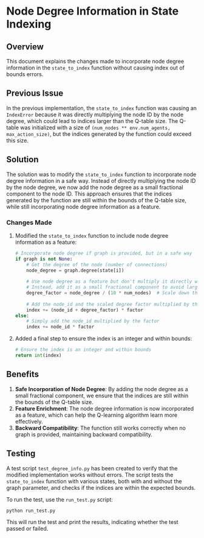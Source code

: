 # Node Degree Information in State Indexing

## Overview

This document explains the changes made to incorporate node degree information in the `state_to_index` function without causing index out of bounds errors.

## Previous Issue

In the previous implementation, the `state_to_index` function was causing an `IndexError` because it was directly multiplying the node ID by the node degree, which could lead to indices larger than the Q-table size. The Q-table was initialized with a size of `(num_nodes ** env.num_agents, max_action_size)`, but the indices generated by the function could exceed this size.

## Solution

The solution was to modify the `state_to_index` function to incorporate node degree information in a safe way. Instead of directly multiplying the node ID by the node degree, we now add the node degree as a small fractional component to the node ID. This approach ensures that the indices generated by the function are still within the bounds of the Q-table size, while still incorporating node degree information as a feature.

### Changes Made

1. Modified the `state_to_index` function to include node degree information as a feature:
   ```python
   # Incorporate node degree if graph is provided, but in a safe way
   if graph is not None:
       # Get the degree of the node (number of connections)
       node_degree = graph.degree(state[i])
       
       # Use node degree as a feature but don't multiply it directly with node_id
       # Instead, add it as a small fractional component to avoid large indices
       degree_factor = node_degree / (10 * num_nodes)  # Scale down the degree influence
       
       # Add the node_id and the scaled degree factor multiplied by the factor
       index += (node_id + degree_factor) * factor
   else:
       # Simply add the node_id multiplied by the factor
       index += node_id * factor
   ```

2. Added a final step to ensure the index is an integer and within bounds:
   ```python
   # Ensure the index is an integer and within bounds
   return int(index)
   ```

## Benefits

1. **Safe Incorporation of Node Degree**: By adding the node degree as a small fractional component, we ensure that the indices are still within the bounds of the Q-table size.
2. **Feature Enrichment**: The node degree information is now incorporated as a feature, which can help the Q-learning algorithm learn more effectively.
3. **Backward Compatibility**: The function still works correctly when no graph is provided, maintaining backward compatibility.

## Testing

A test script `test_degree_info.py` has been created to verify that the modified implementation works without errors. The script tests the `state_to_index` function with various states, both with and without the graph parameter, and checks if the indices are within the expected bounds.

To run the test, use the `run_test.py` script:
```
python run_test.py
```

This will run the test and print the results, indicating whether the test passed or failed.